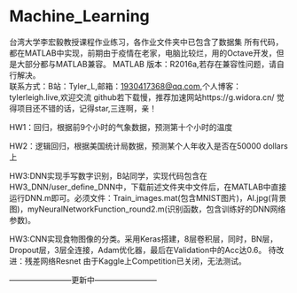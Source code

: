 # Machine_Learning
台湾大学李宏毅教授课程作业练习，各作业文件夹中已包含了数据集
  所有代码，都在MATLAB中实现，前期由于疫情在老家，电脑比较烂，用的Octave开发，但是大部分都与MATLAB兼容。
  MATLAB 版本：R2016a,若存在兼容性问题，请自行解决。  
  联系方式：B站：Tyler_L,邮箱：1930417368@qq.com,个人博客：tylerleigh.live,欢迎交流
  github若下载慢，推荐加速网站https://g.widora.cn/
  觉得项目还不错的话，记得star,三连啊，亲！

HW1：回归，根据前9个小时的气象数据，预测第十个小时的温度

HW2：逻辑回归，根据美国统计局数据，预测某个人年收入是否在50000 dollars上

HW3:DNN实现手写数字识别，B站同学，实现代码包含在HW3_DNN/user_define_DNN中，下载前述文件夹中文件后，在MATLAB中直接运行DNN.m即可。必须文件：Train_images.mat(包含MNIST图片)，AI.jpg(背景图)，myNeuralNetworkFunction_round2.m(识别函数，包含训练好的DNN网络参数)。

HW3:CNN实现食物图像的分类。采用Keras搭建，8层卷积层，同时，BN层，Dropout层，3层全连接，Adam优化器，最后在Validation中的Acc达0.6。
    待改进：残差网络Resnet
    由于Kaggle上Competition已关闭，无法测试。
 
————————更新中————————
